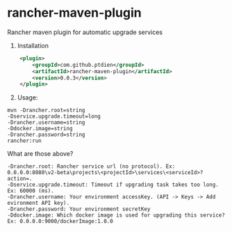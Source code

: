 # rancher-maven-plugin
Rancher maven plugin for automatic upgrade services

1. Installation
```xml
    <plugin>
        <groupId>com.github.ptdien</groupId>
        <artifactId>rancher-maven-plugin</artifactId>
        <version>0.0.3</version>
    </plugin>
```

2. Usage:

```text
mvn -Drancher.root=string 
-Dservice.upgrade.timeout=long 
-Drancher.username=string 
-Ddocker.image=string 
-Drancher.password=string 
rancher:run
```

What are those above?
```text
-Drancher.root: Rancher service url (no protocol). Ex: 0.0.0.0:8080\v2-beta\projects\<projectId>\services\<serviceId>?action=.
-Dservice.upgrade.timeout: Timeout if upgrading task takes too long. Ex: 60000 (ms).
-Drancher.username: Your environment accessKey. (API -> Keys -> Add evironment API key).
-Drancher.password: Your environment secretKey
-Ddocker.image: Which docker image is used for upgrading this service? Ex: 0.0.0.0:9000/dockerImage:1.0.0
```
